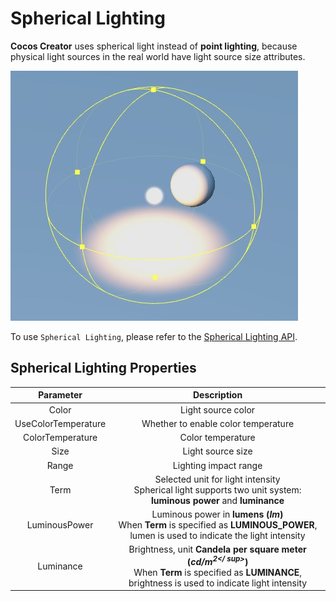 # Spherical Lighting

__Cocos Creator__ uses spherical light instead of **point lighting**, because physical light sources in the real world have light source size attributes.

![sphere light](sphere-light.jpg)

To use `Spherical Lighting`, please refer to the [Spherical Lighting API](https://docs.cocos.com/creator/3.0/api/en/classes/component_light.spherelight.html).

## Spherical Lighting Properties

| Parameter | Description |
|:-------:|:---:|
| Color | Light source color |
| UseColorTemperature | Whether to enable color temperature |
| ColorTemperature | Color temperature |
| Size | Light source size |
| Range | Lighting impact range |
| Term | Selected unit for light intensity <br> Spherical light supports two unit system: **luminous power** and **luminance** |
| LuminousPower | Luminous power in **lumens (*lm*)** <br> When __Term__ is specified as __LUMINOUS_POWER__, lumen is used to indicate the light intensity |
| Luminance | Brightness, unit **Candela per square meter (*cd/m<sup>2</ sup>*)** <br>When __Term__ is specified as __LUMINANCE__, brightness is used to indicate light intensity |
